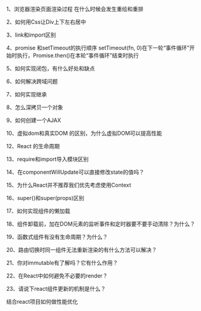 <!-- object.assign(target, origin) -->


1、浏览器渲染页面渲染过程
在什么时候会发生重绘和重排

2、如何用Css让Div上下左右居中

3、link和import区别


4、promise 和setTimeout的执行顺序
setTimeout(fn, 0)在下一轮“事件循环”开始时执行，Promise.then()在本轮“事件循环”结束时执行

5、如何实现闭包，有什么好处和缺点

6、如何解决跨域问题

7、如何实现继承

8、怎么深拷贝一个对象

9、如何创建一个AJAX

10、虚拟dom和真实DOM 的区别，为什么虚拟DOM可以提高性能

12、React 的生命周期

13、require和import导入模块区别

14、在componentWillUpdate可以直接修改state的值吗？

15、为什么React并不推荐我们优先考虑使用Context

16、super()和super(props)区别

17、如何实现组件的懒加载

18、组件卸载前，加在DOM元素的监听事件和定时器要不要手动清除？为什么？

19、函数式组件有没有生命周期？为什么？

20、路由切换时同一组件无法重新渲染的有什么方法可以解决？

21、你对immutable有了解吗？它有什么作用？

22、在React中如何避免不必要的render？

23、请说下react组件更新的机制是什么？


结合react项目如何做性能优化

